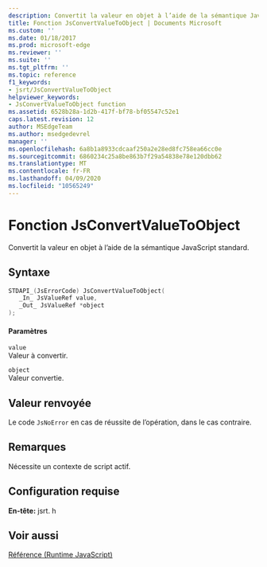 ```yaml
---
description: Convertit la valeur en objet à l’aide de la sémantique JavaScript standard.
title: Fonction JsConvertValueToObject | Documents Microsoft
ms.custom: ''
ms.date: 01/18/2017
ms.prod: microsoft-edge
ms.reviewer: ''
ms.suite: ''
ms.tgt_pltfrm: ''
ms.topic: reference
f1_keywords:
- jsrt/JsConvertValueToObject
helpviewer_keywords:
- JsConvertValueToObject function
ms.assetid: 6528b28a-1d2b-417f-bf78-bf05547c52e1
caps.latest.revision: 12
author: MSEdgeTeam
ms.author: msedgedevrel
manager: ''
ms.openlocfilehash: 6a8b1a8933cdcaaf250a2e28ed8fc758ea66cc0e
ms.sourcegitcommit: 6860234c25a8be863b7f29a54838e78e120dbb62
ms.translationtype: MT
ms.contentlocale: fr-FR
ms.lasthandoff: 04/09/2020
ms.locfileid: "10565249"
---
```

# Fonction JsConvertValueToObject
Convertit la valeur en objet à l’aide de la sémantique JavaScript standard.  
  
## Syntaxe  
  
```cpp  
STDAPI_(JsErrorCode) JsConvertValueToObject(  
   _In_ JsValueRef value,  
   _Out_ JsValueRef *object  
);  
```  
  
#### Paramètres  
 `value`  
 Valeur à convertir.  
  
 `object`  
 Valeur convertie.  
  
## Valeur renvoyée  
 Le code `JsNoError` en cas de réussite de l’opération, dans le cas contraire.  
  
## Remarques  
 Nécessite un contexte de script actif.  
  
## Configuration requise  
 **En-tête:** jsrt. h  
  
## Voir aussi  
 [Référence (Runtime JavaScript)](../chakra-hosting/reference-javascript-runtime.md)